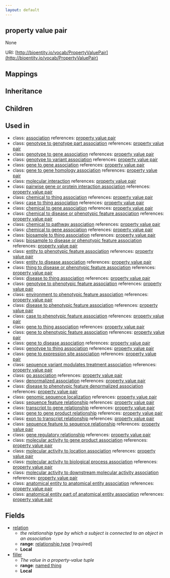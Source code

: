 ```yaml
---
layout: default
---
```


## property value pair


None

URI: [http://bioentity.io/vocab/PropertyValuePair](http://bioentity.io/vocab/PropertyValuePair)
## Mappings


## Inheritance


## Children


## Used in

 *  class: [association](Association.html) references: [property value pair](PropertyValuePair.html)
 *  class: [genotype to genotype part association](GenotypeToGenotypePartAssociation.html) references: [property value pair](PropertyValuePair.html)
 *  class: [genotype to gene association](GenotypeToGeneAssociation.html) references: [property value pair](PropertyValuePair.html)
 *  class: [genotype to variant association](GenotypeToVariantAssociation.html) references: [property value pair](PropertyValuePair.html)
 *  class: [gene to gene association](GeneToGeneAssociation.html) references: [property value pair](PropertyValuePair.html)
 *  class: [gene to gene homology association](GeneToGeneHomologyAssociation.html) references: [property value pair](PropertyValuePair.html)
 *  class: [molecular interaction](MolecularInteraction.html) references: [property value pair](PropertyValuePair.html)
 *  class: [pairwise gene or protein interaction association](PairwiseGeneOrProteinInteractionAssociation.html) references: [property value pair](PropertyValuePair.html)
 *  class: [chemical to thing association](ChemicalToThingAssociation.html) references: [property value pair](PropertyValuePair.html)
 *  class: [case to thing association](CaseToThingAssociation.html) references: [property value pair](PropertyValuePair.html)
 *  class: [chemical to gene association](ChemicalToGeneAssociation.html) references: [property value pair](PropertyValuePair.html)
 *  class: [chemical to disease or phenotypic feature association](ChemicalToDiseaseOrPhenotypicFeatureAssociation.html) references: [property value pair](PropertyValuePair.html)
 *  class: [chemical to pathway association](ChemicalToPathwayAssociation.html) references: [property value pair](PropertyValuePair.html)
 *  class: [chemical to gene association](ChemicalToGeneAssociation.html) references: [property value pair](PropertyValuePair.html)
 *  class: [biosample to thing association](BiosampleToThingAssociation.html) references: [property value pair](PropertyValuePair.html)
 *  class: [biosample to disease or phenotypic feature association](BiosampleToDiseaseOrPhenotypicFeatureAssociation.html) references: [property value pair](PropertyValuePair.html)
 *  class: [entity to phenotypic feature association](EntityToPhenotypicFeatureAssociation.html) references: [property value pair](PropertyValuePair.html)
 *  class: [entity to disease association](EntityToDiseaseAssociation.html) references: [property value pair](PropertyValuePair.html)
 *  class: [thing to disease or phenotypic feature association](ThingToDiseaseOrPhenotypicFeatureAssociation.html) references: [property value pair](PropertyValuePair.html)
 *  class: [disease to thing association](DiseaseToThingAssociation.html) references: [property value pair](PropertyValuePair.html)
 *  class: [genotype to phenotypic feature association](GenotypeToPhenotypicFeatureAssociation.html) references: [property value pair](PropertyValuePair.html)
 *  class: [environment to phenotypic feature association](EnvironmentToPhenotypicFeatureAssociation.html) references: [property value pair](PropertyValuePair.html)
 *  class: [disease to phenotypic feature association](DiseaseToPhenotypicFeatureAssociation.html) references: [property value pair](PropertyValuePair.html)
 *  class: [case to phenotypic feature association](CaseToPhenotypicFeatureAssociation.html) references: [property value pair](PropertyValuePair.html)
 *  class: [gene to thing association](GeneToThingAssociation.html) references: [property value pair](PropertyValuePair.html)
 *  class: [gene to phenotypic feature association](GeneToPhenotypicFeatureAssociation.html) references: [property value pair](PropertyValuePair.html)
 *  class: [gene to disease association](GeneToDiseaseAssociation.html) references: [property value pair](PropertyValuePair.html)
 *  class: [genotype to thing association](GenotypeToThingAssociation.html) references: [property value pair](PropertyValuePair.html)
 *  class: [gene to expression site association](GeneToExpressionSiteAssociation.html) references: [property value pair](PropertyValuePair.html)
 *  class: [sequence variant modulates treatment association](SequenceVariantModulatesTreatmentAssociation.html) references: [property value pair](PropertyValuePair.html)
 *  class: [go association](GoAssociation.html) references: [property value pair](PropertyValuePair.html)
 *  class: [denormalized association](DenormalizedAssociation.html) references: [property value pair](PropertyValuePair.html)
 *  class: [disease to phenotypic feature denormalized association](DiseaseToPhenotypicFeatureDenormalizedAssociation.html) references: [property value pair](PropertyValuePair.html)
 *  class: [genomic sequence localization](GenomicSequenceLocalization.html) references: [property value pair](PropertyValuePair.html)
 *  class: [sequence feature relationship](SequenceFeatureRelationship.html) references: [property value pair](PropertyValuePair.html)
 *  class: [transcript to gene relationship](TranscriptToGeneRelationship.html) references: [property value pair](PropertyValuePair.html)
 *  class: [gene to gene product relationship](GeneToGeneProductRelationship.html) references: [property value pair](PropertyValuePair.html)
 *  class: [exon to transcript relationship](ExonToTranscriptRelationship.html) references: [property value pair](PropertyValuePair.html)
 *  class: [sequence feature to sequence relationship](SequenceFeatureToSequenceRelationship.html) references: [property value pair](PropertyValuePair.html)
 *  class: [gene regulatory relationship](GeneRegulatoryRelationship.html) references: [property value pair](PropertyValuePair.html)
 *  class: [molecular activity to gene product association](MolecularActivityToGeneProductAssociation.html) references: [property value pair](PropertyValuePair.html)
 *  class: [molecular activity to location association](MolecularActivityToLocationAssociation.html) references: [property value pair](PropertyValuePair.html)
 *  class: [molecular activity to biological process association](MolecularActivityToBiologicalProcessAssociation.html) references: [property value pair](PropertyValuePair.html)
 *  class: [molecular activity to downstream molecular activity association](MolecularActivityToDownstreamMolecularActivityAssociation.html) references: [property value pair](PropertyValuePair.html)
 *  class: [anatomical entity to anatomical entity association](AnatomicalEntityToAnatomicalEntityAssociation.html) references: [property value pair](PropertyValuePair.html)
 *  class: [anatomical entity part of anatomical entity association](AnatomicalEntityPartOfAnatomicalEntityAssociation.html) references: [property value pair](PropertyValuePair.html)

## Fields

 * [relation](relation.html)
    * _the relationship type by which a subject is connected to an object in an association_
    * __range__: [relationship type](RelationshipType.html) [required]
    * __Local__
 * [filler](filler.html)
    * _The value in a property-value tuple_
    * __range__: [named thing](NamedThing.html)
    * __Local__
